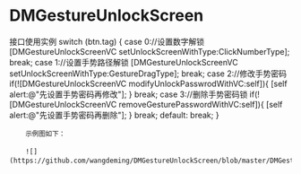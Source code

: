 # DMGestureUnlockScreen

   接口使用实例
    switch (btn.tag) {
        case 0://设置数字解锁
            [DMGestureUnlockScreenVC setUnlockScreenWithType:ClickNumberType];
            break;
        case 1://设置手势路径解锁
            [DMGestureUnlockScreenVC setUnlockScreenWithType:GestureDragType];
            break;
        case 2://修改手势密码
            if(![DMGestureUnlockScreenVC modifyUnlockPasswrodWithVC:self]){
                [self alert:@"先设置手势密码再修改"];
            }
            break;
        case 3://删除手势密码锁
            if(![DMGestureUnlockScreenVC removeGesturePasswordWithVC:self]){
                [self alert:@"先设置手势密码再删除"];
            }
            break;
        default:
            break;
        }


        示例图如下：

        ![](https://github.com/wangdeming/DMGestureUnlockScreen/blob/master/DMGestureUnlockScreen.gif)
